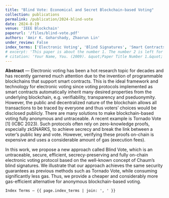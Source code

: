 ```yaml
---
title: "Blind Vote: Economical and Secret Blockchain-based Voting"
collection: publications
permalink: /publication/2024-blind-vote
date: 2024-8-19
venue: 'IEEE Blockchain'
paperurl: '/files/blind-vote.pdf'
authors: 'Amir K. Goharshady, Zhaorun Lin'
under_review: False
index_terms: ['Electronic Voting', 'Blind Signatures', 'Smart Contracts']
# excerpt: 'This paper is about the number 1. The number 2 is left for future work.'
# citation: 'Your Name, You. (2009). &quot;Paper Title Number 1.&quot; <i>Journal 1</i>. 1(1).'
---
```

**Abstract** — Electronic voting has been a hot research topic for decades and has recently garnered much attention due to the invention of programmable blockchains that support smart contracts. This is the ideal framework and technology for electronic voting since voting protocols implemented as smart contracts automatically inherit many desired properties from the underlying blockchain, e.g. verifiability, transparency and pseduonymity. However, the public and decentralized nature of the blockchain allows all transactions to be traced by everyone and thus voters’ choices would be disclosed publicly. There are many solutions to make blockchain-based voting fully anonymous and untraceable. A recent example is Tornado Vote [1] (ICBC 2023). Such protocols often rely on zero-knowledge proofs, especially zkSNARKS, to achieve secrecy and break the link between a voter’s public key and vote. However, verifying these proofs on-chain is expensive and uses a considerable amount of gas (execution fees).

In this work, we propose a new approach called Blind Vote, which is an untraceable, secure, efficient, secrecy-preserving and fully on-chain electronic voting protocol based on the well-known concept of Chaum’s blind signatures. We illustrate that our approach achieves the same security guarantees as previous methods such as Tornado Vote, while consuming significantly less gas. Thus, we provide a cheaper and considerably more gas-efficient alternative for anonymous blockchain-based voting.

<code>Index Terms — {{ page.index_terms | join: ', ' }}</code>